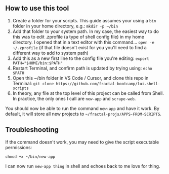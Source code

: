 ## How to use this tool

1. Create a folder for your scripts. This guide assumes your using a `bin` folder in your home directory, e.g.:
   `mkdir -p ~/bin`
1. Add that folder to your system path. In my case, the easiest way to do this was to edit .zprofile (a type of shell config file) in my home directory. I opened that in a text editor with this command...
   `open -e ~/.zprofile`
   (if that file doesn't exist for you you'll need to find a different way to add to system path)
1. Add this as a new first line to the config file you're editing:
   `export PATH="$HOME/bin:$PATH"`
1. Restart Terminal, and confirm path is updated by trying using:
   `echo $PATH`
1. Open this ~/bin folder in VS Code / Cursor, and clone this repo in Terminal:
   `git clone https://github.com/fractal-bootcamp/lui.shell-scripts`
1. In theory, any file at the top level of this project can be called from Shell. In practice, the only ones I call are `new-app` and `scrape-web`.

You should now be able to run the command `new-app` and have it work. By default, it will store all new projects to `~/fractal-projs/APPS-FROM-SCRIPTS`.

## Troubleshooting

If the command doesn't work, you may need to give the script executable permissions:

`chmod +x ~/bin/new-app`

I can now run `new-app thing` in shell and echoes back to me love for thing.
